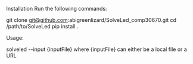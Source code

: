 Installation
Run the following commands:

git clone git@github.com:abigreenlizard/SolveLed_comp30670.git
cd /path/to/SolveLed
pip install .

Usage:

solveled --input {inputFile}
where {inputFile} can either be a local file or a URL
